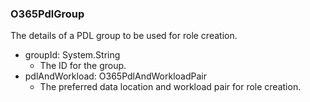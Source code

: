 ### O365PdlGroup
The details of a PDL group to be used for role creation.

- groupId: System.String
  - The ID for the group.
- pdlAndWorkload: O365PdlAndWorkloadPair
  - The preferred data location and workload pair for role creation.
